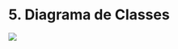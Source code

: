 # 5. Diagrama de Classes

  

![](https://lh7-rt.googleusercontent.com/docsz/AD_4nXc4x9FWfo7-jsyVs6nGXq-sAEbs8sUfnnrmj0MC-IHjQrygJX2PUPkfucKhBeXoOpVakIjcPPZ9WF5s-wYGbIMocf87Rxmii4-6wm2O693kqLaO3TPOtxDS_SqDMtULbb9vW8nHBoJLV6I--9lw1ap1FNnY?key=3mb-Ggd2pdBHi5G0TEVejA)